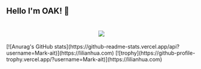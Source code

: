 ## Hello I'm OAK! 👋
<h1 align="center"> <a href="[https://sunguoqi.com](https://lilianhua.com)/"> <img src="https://readme-typing-svg.herokuapp.com/?lines=console.log(%22Hello%2C%20World!%22);小李同学祝您今天愉快!&center=true&size=27"> </a> </h1>
[![Anurag's GitHub stats](https://github-readme-stats.vercel.app/api?username=Mark-ait)](https://lilianhua.com)
[![trophy](https://github-profile-trophy.vercel.app/?username=Mark-ait)](https://lilianhua.com)

<!--
**Mark-ait/Mark-ait** is a ✨ _special_ ✨ repository because its `README.md` (this file) appears on your GitHub profile.

Here are some ideas to get you started:

- 🔭 I’m currently working on ...
- 🌱 I’m currently learning ...
- 👯 I’m looking to collaborate on ...
- 🤔 I’m looking for help with ...
- 💬 Ask me about ...
- 📫 How to reach me: ...
- 😄 Pronouns: ...
- ⚡ Fun fact: ...
-->
